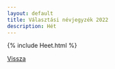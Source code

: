 ```yaml
---
layout: default
title: Választási névjegyzék 2022
description: Hét
---
```


{% include Heet.html %}

[Vissza](./)